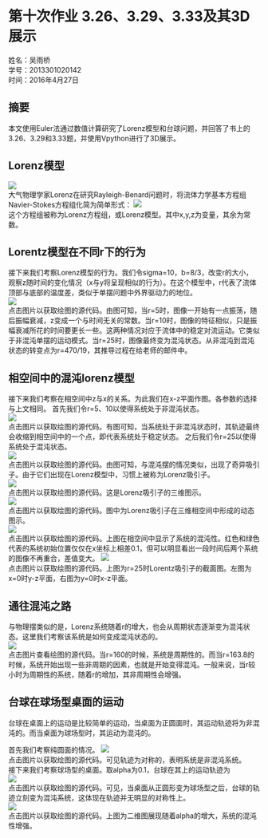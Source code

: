 # 第十次作业 3.26、3.29、3.33及其3D展示 
姓名：吴雨桥  
学号：2013301020142  
时间：2016年4月27日  
## 摘要  
本文使用Euler法通过数值计算研究了Lorenz模型和台球问题，并回答了书上的3.26、3.29和3.33题，并使用Vpython进行了3D展示。  
## Lorenz模型  
![](https://raw.githubusercontent.com/wuyuqiao/computationalphysics_N2013301020142/master/Chapter3-3/Lorenz_Attractor.gif)  
大气物理学家Lorenz在研究Rayleigh-Benard问题时，将流体力学基本方程组Navier-Stokes方程组化简为简单形式：
![](https://raw.githubusercontent.com/wuyuqiao/computationalphysics_N2013301020142/master/Chapter3-3/Lorenz%20equations.png)  
这个方程组被称为Lorenz方程组，或Lorenz模型。其中x,y,z为变量，其余为常数。  
## Lorentz模型在不同r下的行为
接下来我们考察Lorenz模型的行为。我们令sigma=10，b=8/3，改变r的大小，观察z随时间的变化情况（x与y将呈现相似的行为）。在这个模型中，r代表了流体顶部与底部的温度差，类似于单摆问题中外界驱动力的地位。  
[![](https://raw.githubusercontent.com/wuyuqiao/computationalphysics_N2013301020142/master/Chapter3-3/z%20versus%20time%20for%20different%20r.png)](https://raw.githubusercontent.com/wuyuqiao/computationalphysics_N2013301020142/master/Chapter3-3/z%20vs%20t.py)  
点击图片以获取绘图的源代码。由图可知，当r=5时，图像一开始有一点振荡，随后振幅衰减，z变成一个与时间无关的常数。当r=10时，图像的特征相似，只是振幅衰减所花的时间要更长一些。这两种情况对应于流体中的稳定对流运动。它类似于非混沌单摆的运动模式。当r=25时，图像最终变为混沌状态。从非混沌到混沌状态的转变点为r=470/19，其推导过程在给老师的邮件中。  
## 相空间中的混沌lorenz模型  
接下来我们考察在相空间中z与x的关系。为此我们在x-z平面作图。各参数的选择与上文相同。
首先我们令r=5、10以使得系统处于非混沌状态。  
[![](https://raw.githubusercontent.com/wuyuqiao/computationalphysics_N2013301020142/master/Chapter3-3/nonchaotic.png)](https://raw.githubusercontent.com/wuyuqiao/computationalphysics_N2013301020142/master/Chapter3-3/Phase%20space%20nonchaotic.py)  
点击图片以获取绘图的源代码。有图可知，当系统处于非混沌状态时，其轨迹最终会收缩到相空间中的一个点，即代表系统处于稳定状态。
之后我们令r=25以使得系统处于混沌状态。  
[![](https://raw.githubusercontent.com/wuyuqiao/computationalphysics_N2013301020142/master/Chapter3-3/lorenz%202d.png)](https://raw.githubusercontent.com/wuyuqiao/computationalphysics_N2013301020142/master/Chapter3-3/Phase%20space.py)  
点击图片以获取绘图的源代码。由图可知，与混沌摆的情况类似，出现了奇异吸引子。由于它们出现在Lorenz模型中，习惯上被称为Lorenz吸引子。  
[![](https://raw.githubusercontent.com/wuyuqiao/computationalphysics_N2013301020142/master/Chapter3-3/Phase%203d.png)](https://raw.githubusercontent.com/wuyuqiao/computationalphysics_N2013301020142/master/Chapter3-3/phase%203d.py)  
点击图片以获取绘图的源代码。这是Lorenz吸引子的三维图示。  
[![](https://raw.githubusercontent.com/wuyuqiao/computationalphysics_N2013301020142/master/Chapter3-3/gif1.gif)](https://raw.githubusercontent.com/wuyuqiao/computationalphysics_N2013301020142/master/Chapter3-3/Phase%20space%20-%20Copy.py)  
点击图片以获取绘图的源代码。图中为Lorenz吸引子在三维相空间中形成的动态图示。  
[![](https://raw.githubusercontent.com/wuyuqiao/computationalphysics_N2013301020142/master/Chapter3-3/GIF2.gif)](https://raw.githubusercontent.com/wuyuqiao/computationalphysics_N2013301020142/master/Chapter3-3/2%20balls.py)  
点击图片以获取绘图的源代码。上图在相空间中显示了系统的混沌性。红色和绿色代表的系统初始位置仅仅在x坐标上相差0.1，但可以明显看出一段时间后两个系统的图像不再重合，差值变大。
[![](https://raw.githubusercontent.com/wuyuqiao/computationalphysics_N2013301020142/master/Chapter3-3/slice1.png)](https://raw.githubusercontent.com/wuyuqiao/computationalphysics_N2013301020142/master/Chapter3-3/slice1.py)  
点击图片以获取绘图的源代码。上图为r=25时Lorentz吸引子的截面图。左图为x=0时y-z平面，右图为y=0时x-z平面。  
## 通往混沌之路 
与物理摆类似的是，Lorenz系统随着r的增大，也会从周期状态逐渐变为混沌状态。这里我们考察该系统是如何变成混沌状态的。  
[![](https://raw.githubusercontent.com/wuyuqiao/computationalphysics_N2013301020142/master/Chapter3-3/road.png)](https://raw.githubusercontent.com/wuyuqiao/computationalphysics_N2013301020142/master/Chapter3-3/road.py)  
点击图片查看绘图的源代码。当r=160的时候，系统是周期性的。而当r=163.8的时候，系统开始出现一些非周期的因素，也就是开始变得混沌。一般来说，当r较小时为周期性的系统，随着r的增加，其非周期性会增强。   
## 台球在球场型桌面的运动  
台球在桌面上的运动是比较简单的运动，当桌面为正圆面时，其运动轨迹将为非混沌的。而当桌面为球场型时，其运动为混沌的。  

首先我们考察纯圆面的情况。
[![](https://raw.githubusercontent.com/wuyuqiao/computationalphysics_N2013301020142/master/Chapter3-3/circle%20taiqiu.gif)](https://raw.githubusercontent.com/wuyuqiao/computationalphysics_N2013301020142/master/Chapter3-3/circle%20taiqiu.py)  
点击图片以获取绘图的源代码。可见轨迹为对称的，表明系统是非混沌系统。  
接下来我们考察球场型的桌面。取alpha为0.1，台球在其上的运动轨迹为  
[![](https://raw.githubusercontent.com/wuyuqiao/computationalphysics_N2013301020142/master/Chapter3-3/stadium.gif)](https://raw.githubusercontent.com/wuyuqiao/computationalphysics_N2013301020142/master/Chapter3-3/stadium%200.1.py)  
点击图片以获取绘图的源代码。可见，当桌面从正圆形变为球场型之后，台球的轨迹立刻变为混沌系统，这体现在轨迹并无明显的对称性上。   
[![](https://raw.githubusercontent.com/wuyuqiao/computationalphysics_N2013301020142/master/Chapter3-3/2d%20four%20kinds.png)](https://raw.githubusercontent.com/wuyuqiao/computationalphysics_N2013301020142/master/Chapter3-3/4%20kinds%202d.py)  
点击图片以获取绘图的源代码。上图为二维图展现随着alpha的增大，系统的混沌性增强。  









